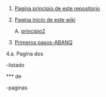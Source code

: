 1. [Pagina principio de este repositorio](https://github.com/Miguel-J/eneboo)

1. [Pagina inicio de este wiki](https://github.com/Miguel-J/eneboo)

    A. [principio2](https://github.com/Miguel-J/eneboo)

4. [Primeros pasos-ABANQ](https://github.com/Miguel-J/eneboo/wiki/Primeros-pasos-(sacado-de-ABANQ))

4.a. Pagina dos

   -listado 

*** de

   -paginas